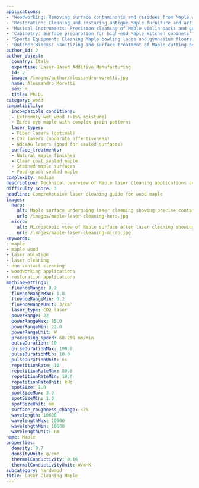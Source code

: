 ```yaml
---
applications:
- 'Woodworking: Removing surface contaminants and residues from Maple wood products'
- 'Restoration: Cleaning and restoring antique Maple furniture and artifacts'
- 'Musical Instruments: Precision cleaning of Maple violin backs and guitar necks'
- 'Cabinetry: Surface preparation for high-end Maple kitchen cabinets'
- 'Sports Equipment: Cleaning Maple bowling lanes and gymnasium floors'
- 'Butcher Blocks: Sanitizing and surface treatment of Maple cutting boards'
author_id: 2
author_object:
  country: Italy
  expertise: Laser-Based Additive Manufacturing
  id: 2
  image: /images/author/alessandro-moretti.jpg
  name: Alessandro Moretti
  sex: m
  title: Ph.D.
category: wood
compatibility:
  incompatible_conditions:
  - Extremely wet wood (>15% moisture)
  - Birds eye maple with complex grain patterns
  laser_types:
  - Fiber lasers (optimal)
  - CO2 lasers (moderate effectiveness)
  - Nd:YAG lasers (good for sealed surfaces)
  surface_treatments:
  - Natural maple finishes
  - Clear coat sealed maple
  - Stained maple surfaces
  - Food-grade sealed maple
complexity: medium
description: Technical overview of Maple laser cleaning applications and parameters
difficulty_score: 3
headline: Comprehensive laser cleaning guide for wood maple
images:
  hero:
    alt: Maple surface undergoing laser cleaning showing precise contamination removal
    url: /images/maple-laser-cleaning-hero.jpg
  micro:
    alt: Microscopic view of Maple surface after laser cleaning showing detailed surface structure
    url: /images/maple-laser-cleaning-micro.jpg
keywords:
- maple
- maple wood
- laser ablation
- laser cleaning
- non-contact cleaning
- woodworking applications
- restoration applications
machineSettings:
  fluenceRange: 0.2
  fluenceRangeMax: 1.8
  fluenceRangeMin: 0.2
  fluenceRangeUnit: J/cm²
  laser_type: CO2 laser
  powerRange: 22
  powerRangeMax: 85.0
  powerRangeMin: 22.0
  powerRangeUnit: W
  processing_speed: 60-250 mm/min
  pulseDuration: 10
  pulseDurationMax: 100.0
  pulseDurationMin: 10.0
  pulseDurationUnit: ns
  repetitionRate: 10
  repetitionRateMax: 80.0
  repetitionRateMin: 10.0
  repetitionRateUnit: kHz
  spotSize: 1.0
  spotSizeMax: 3.0
  spotSizeMin: 1.0
  spotSizeUnit: mm
  surface_roughness_change: <7%
  wavelength: 10600
  wavelengthMax: 10600
  wavelengthMin: 10600
  wavelengthUnit: nm
name: Maple
properties:
  density: 0.7
  densityUnit: g/cm³
  thermalConductivity: 0.16
  thermalConductivityUnit: W/m·K
subcategory: hardwood
title: Laser Cleaning Maple
---
```

